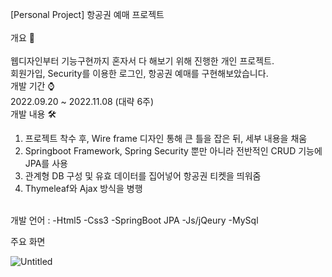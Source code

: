[Personal Project] 항공권 예매 프로젝트<br/><br/>
개요 📌<br/><br/>
웹디자인부터 기능구현까지 혼자서 다 해보기 위해 진행한 개인 프로젝트. <br/>
회원가입, Security를 이용한 로그인, 항공권 예매를 구현해보았습니다. <br/>
개발 기간 ⌚️ <br/>
2022.09.20 ~ 2022.11.08 (대략 6주)<br/>
개발 내용 🛠<br/>
1. 프로젝트 착수 후, Wire frame 디자인 통해 큰 틀을 잡은 뒤, 세부 내용을 채움
2. Springboot Framework, Spring Security 뿐만 아니라 전반적인 CRUD 기능에 JPA를 사용
3. 관계형 DB 구성 및 유효 데이터를 집어넣어 항공권 티켓을 띄워줌
4. Thymeleaf와 Ajax 방식을 병행
<br/>
개발 언어 :
-Html5
-Css3
-SpringBoot JPA
-Js/jQeury
-MySql

주요 화면

![Untitled](https://user-images.githubusercontent.com/102146170/201071312-b69a16cc-a8ab-4a70-8017-6112013fea14.png)

